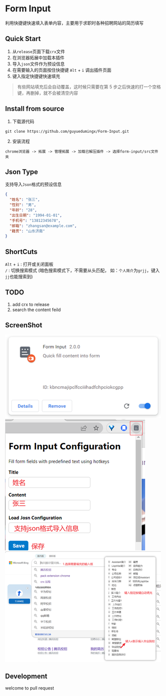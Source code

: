 # Form Input

利用快捷键快速填入表单内容，主要用于求职时各种招聘网站的简历填写

## Quick Start

1. 从`release`页面下载`crx`文件
2. 在浏览器拓展中加载本插件
3. 导入`json`文件作为预设信息
4. 在需要输入的页面按住快捷键 `Alt` + `i` 调出插件页面
5. 键入指定快捷键快速填充

> 有些网站填充后会自动覆盖，这时候只需要在第 5 步之后快速的打一个空格键，再删掉，就不会被清空内容

## Install from source

1. 下载源代码

```
git clone https://github.com/guyuedumingx/Form-Input.git
```

2. 安装流程

```
chrome浏览器 -> 拓展 -> 管理拓展 -> 加载已解压插件 -> 选择form-input/src文件夹
```

## Json Type

支持导入`Json`格式的预设信息

```json
{
  "姓名": "张三",
  "性别": "男",
  "年龄": "28",
  "出生日期": "1994-01-01",
  "手机号": "13812345678",
  "邮箱": "zhangsan@example.com",
  "籍贯": "山东济南"
}
```

## ShortCuts

`Alt` + `i` : 打开或关闭面板  
`/` : 切换搜索模式 (暗色搜索模式下，不需要从头匹配， 如：`个人简介`为`grjj`，键入`jj`也能搜索到)

## TODO

1. add crx to release
2. search the content feild

## ScreenShot

![extensions](/src/images/Snipaste_2023-03-18_13-21-24.png)
![popup](/src/images/Snipaste_2023-03-18_13-23-32.png)
![popup](/src/images/Snipaste_2023-03-18_13-27-16.png)

## Development

welcome to pull request
